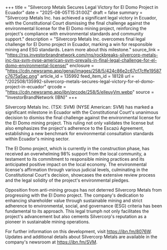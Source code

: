 +++
title = "Silvercorp Metals Secures Legal Victory for El Domo Project in Ecuador"
date = "2025-08-05T15:31:00Z"
draft = false
summary = "Silvercorp Metals Inc. has achieved a significant legal victory in Ecuador, with the Constitutional Court dismissing the final challenge against the environmental license for the El Domo mining project, reinforcing the project's compliance with environmental standards and community support."
description = "Silvercorp Metals Inc. overcomes final legal challenge for El Domo project in Ecuador, marking a win for responsible mining and ESG standards. Learn more about this milestone."
source_link = "https://rss.investorbrandnetwork.com/rns/rockbreaks-silvercorp-metals-inc-tsx-svm-nyse-american-svm-prevails-in-final-legal-challenge-for-el-domo-environmental-license/"
enclosure = "https://cdn.newsramp.app/genai/images/258/5/424c86e2c67cf7cffe19587c7675a5ac.png"
article_id = 135992
feed_item_id = 18128
url = "/202508/135992-silvercorp-metals-secures-legal-victory-for-el-domo-project-in-ecuador"
qrcode = "https://cdn.newsramp.app/ibn/qrcode/258/5/elleuyVm.webp"
source = "InvestorBrandNetwork (IBN)"
+++

<p>Silvercorp Metals Inc. (TSX: SVM) (NYSE American: SVM) has marked a significant milestone in Ecuador with the Constitutional Court's unanimous decision to dismiss the final challenge against the environmental license for the El Domo mining project. This ruling not only validates the license but also emphasizes the project's adherence to the Escazú Agreement, establishing a new benchmark for environmental consultation standards within Ecuador's mining sector.</p><p>The El Domo project, which is currently in the construction phase, has received an overwhelming 98% support from the local community, a testament to its commitment to responsible mining practices and its anticipated positive impact on the local economy. The environmental license's affirmation through various judicial levels, culminating in the Constitutional Court's decision, showcases the extensive review process and the legal solidity of the project's environmental pledges.</p><p>Opposition from anti-mining groups has not deterred Silvercorp Metals from progressing with the El Domo project. The company's dedication to enhancing shareholder value through sustainable mining and strict adherence to environmental, social, and governance (ESG) criteria has been fundamental to its approach. This legal triumph not only facilitates the project's advancement but also cements Silvercorp's reputation as a pioneer in sustainable mining operations.</p><p>For further information on this development, visit <a href='https://ibn.fm/8076W' rel='nofollow' target='_blank'>https://ibn.fm/8076W</a>. Updates and additional details about Silvercorp Metals are available in the company's newsroom at <a href='https://ibn.fm/SVM' rel='nofollow' target='_blank'>https://ibn.fm/SVM</a>.</p>